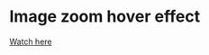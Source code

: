 # Image zoom hover effect

<a href='https://druzhkova.github.io/Image-zoom-hover-effect/'>Watch here</a>
